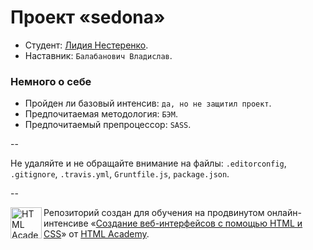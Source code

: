 # Проект «sedona»

* Студент: [Лидия Нестеренко](https://htmlacademy.ru/profile/id41125).
* Наставник: `Балабанович Владислав`.

### Немного о себе

* Пройден ли базовый интенсив: `да, но не защитил проект`.
* Предпочитаемая методология: `БЭМ`.
* Предпочитаемый препроцессор: `SASS`.

--

Не удаляйте и не обращайте внимание на файлы: `.editorconfig`, `.gitignore`, `.travis.yml`, `Gruntfile.js`, `package.json`.

--

<a href="https://htmlacademy.ru/advanced_intensive"><img align="left" width="50" height="50" title="HTML Academy" src="https://htmlacademy.ru/static/img/logo-github.svg"></a>

Репозиторий создан для обучения на продвинутом онлайн-интенсиве «[Создание веб-интерфейсов с помощью HTML и CSS](https://htmlacademy.ru/advanced_intensive)» от [HTML Academy](https://htmlacademy.ru).
